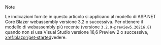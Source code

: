 > [!NOTE]
> Le indicazioni fornite in questo articolo si applicano al modello di ASP.NET Core Blazer webassembly versione 3,2 o successiva. Per ottenere il modello di webassembly più recente (versione `3.2.0-preview5.20216.8`) quando non si usa Visual Studio versione 16,6 Preview 2 o successiva, <xref:blazor/get-started>vedere.
